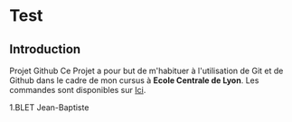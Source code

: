 # Test
## Introduction
Projet Github
Ce Projet a pour but de m'habituer à l'utilisation de Git et de Github dans le cadre de mon cursus à **Ecole Centrale de Lyon**.
Les commandes sont disponibles sur [Ici](https://github.com/adam-p/markdown-here/wiki/Markdown-Cheatsheet "Markdown Cheatsheet").

  1.BLET Jean-Baptiste
